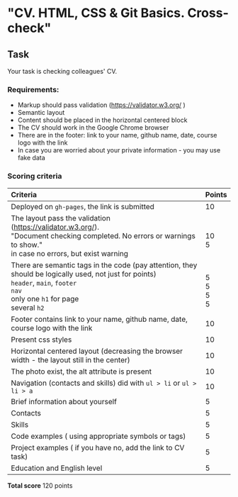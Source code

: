 # "CV. HTML, CSS & Git Basics. Cross-check"

## Task
Your task is checking colleagues' CV.

### Requirements:
* Markup should pass validation (https://validator.w3.org/ )
* Semantic layout
* Content should be placed in the horizontal centered block
* The CV should work in the Google Chrome browser
* There are in the footer: link to your name, github name, date, course logo with the link
* In case you are worried about your private information - you may use fake data

### Scoring criteria
| Criteria                                                                                                                                                                                             | Points                   |
|:-----------------------------------------------------------------------------------------------------------------------------------------------------------------------------------------------------|:-------------------------|
| Deployed on `gh-pages`, the link is submitted                                                                                                                                                        | 10                       |
| The layout pass the validation (https://validator.w3.org/). <br/>"Document checking completed. No errors or warnings to show."<br/> in case no errors, but exist warning                             | <br/>10 <br/>5           |
| There are semantic tags in the code (pay attention, they should be logically used, not just for points)<br/> `header`, `main`, `footer` <br/> `nav` <br/>  only one `h1` for page <br/> several `h2` | <br/>5<br/>5<br/>5<br/>5 |
| Footer contains link to your name, github name, date, course logo with the link                                                                                                                      | 10                       |
| Present css styles                                                                                                                                                                                   | 10                       |
| Horizontal centered layout (decreasing the browser width - the layout still in the center)                                                                                                           | 10                       |
| The photo exist, the alt attribute is present                                                                                                                                                        | 10                       |
| Navigation (contacts and skills) did with `ul > li` or `ul > li > a`                                                                                                                                 | 10                       |
| Brief information about yourself                                                                                                                                                                     | 5                        |
| Contacts                                                                                                                                                                                             | 5                        |
| Skills                                                                                                                                                                                               | 5                        |
| Code examples ( using appropriate symbols or tags)                                                                                                                                                   | 5                        |
| Project examples ( if you have no, add the link to CV task)                                                                                                                                          | 5                        |
| Education and English level                                                                                                                                                                          | 5                        | 

**Total score** 120 points









